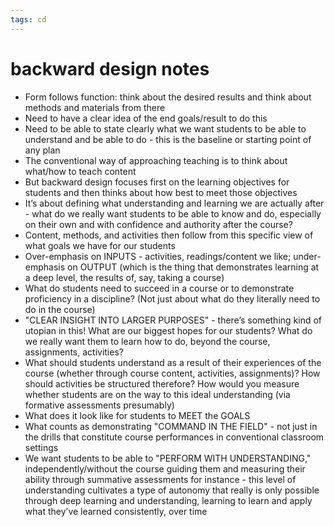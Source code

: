 ```yaml
---
tags: cd
---
```


# backward design notes

* Form follows function: think about the desired results and think about methods and materials from there
* Need to have a clear idea of the end goals/result to do this
* Need to be able to state clearly what we want students to be able to understand and be able to do - this is the baseline or starting point of any plan
* The conventional way of approaching teaching is to think about what/how to teach content
* But backward design focuses first on the learning objectives for students and then thinks about how best to meet those objectives
* It’s about defining what understanding and learning we are actually after - what do we really want students to be able to know and do, especially on their own and with confidence and authority after the course?
* Content, methods, and activities then follow from this specific view of what goals we have for our students 
* Over-emphasis on INPUTS - activities, readings/content we like; under-emphasis on OUTPUT (which is the thing that demonstrates learning at a deep level, the results of, say, taking a course)
* What do students need to succeed in a course or to demonstrate proficiency in a discipline? (Not just about what do they literally need to do in the course)
* "CLEAR INSIGHT INTO LARGER PURPOSES" - there’s something kind of utopian in this! What are our biggest hopes for our students? What do we really want them to learn how to do, beyond the course, assignments, activities?
* What should students understand as a result of their experiences of the course (whether through course content, activities, assignments)? How should activities be structured therefore? How would you measure whether students are on the way to this ideal understanding (via formative assessments presumably)
* What does it look like for students to MEET the GOALS 
* What counts as demonstrating "COMMAND IN THE FIELD" - not just in the drills that constitute course performances in conventional classroom settings
* We want students to be able to "PERFORM WITH UNDERSTANDING," independently/without the course guiding them and measuring their ability through summative assessments for instance - this level of understanding cultivates a type of autonomy that really is only possible through deep learning and understanding, learning to learn and apply what they’ve learned consistently, over time
